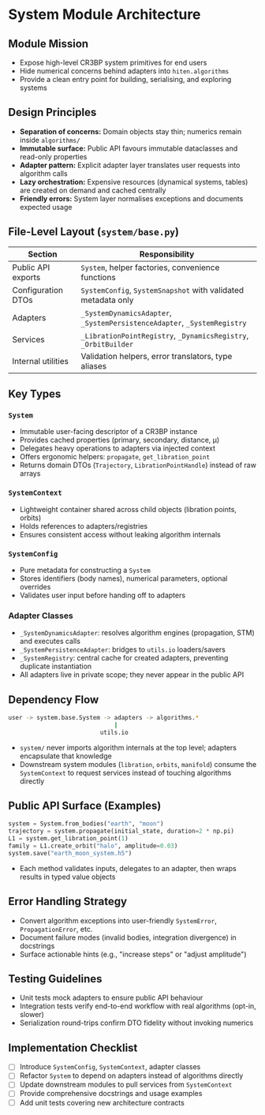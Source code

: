 # System Module Architecture

## Module Mission

- Expose high-level CR3BP system primitives for end users
- Hide numerical concerns behind adapters into `hiten.algorithms`
- Provide a clean entry point for building, serialising, and exploring systems

## Design Principles

- **Separation of concerns:** Domain objects stay thin; numerics remain inside `algorithms/`
- **Immutable surface:** Public API favours immutable dataclasses and read-only properties
- **Adapter pattern:** Explicit adapter layer translates user requests into algorithm calls
- **Lazy orchestration:** Expensive resources (dynamical systems, tables) are created on demand and cached centrally
- **Friendly errors:** System layer normalises exceptions and documents expected usage

## File-Level Layout (`system/base.py`)

|       Section      |                         Responsibility                                   |
|      ---           |      ---                                                                 |
| Public API exports | `System`, helper factories, convenience functions                        |
| Configuration DTOs | `SystemConfig`, `SystemSnapshot` with validated metadata only            |
| Adapters           | `_SystemDynamicsAdapter`, `_SystemPersistenceAdapter`, `_SystemRegistry` |
| Services           | `_LibrationPointRegistry`, `_DynamicsRegistry`, `_OrbitBuilder`          |
| Internal utilities | Validation helpers, error translators, type aliases                      |

## Key Types

### `System`

- Immutable user-facing descriptor of a CR3BP instance
- Provides cached properties (primary, secondary, distance, μ)
- Delegates heavy operations to adapters via injected context
- Offers ergonomic helpers: `propagate`, `get_libration_point`
- Returns domain DTOs (`Trajectory`, `LibrationPointHandle`) instead of raw arrays

### `SystemContext`

- Lightweight container shared across child objects (libration points, orbits)
- Holds references to adapters/registries
- Ensures consistent access without leaking algorithm internals

### `SystemConfig`

- Pure metadata for constructing a `System`
- Stores identifiers (body names), numerical parameters, optional overrides
- Validates user input before handing off to adapters

### Adapter Classes

- `_SystemDynamicsAdapter`: resolves algorithm engines (propagation, STM) and executes calls
- `_SystemPersistenceAdapter`: bridges to `utils.io` loaders/savers
- `_SystemRegistry`: central cache for created adapters, preventing duplicate instantiation
- All adapters live in private scope; they never appear in the public API

## Dependency Flow

```bash
user -> system.base.System -> adapters -> algorithms.*
                              |
                          utils.io
```

- `system/` never imports algorithm internals at the top level; adapters encapsulate that knowledge
- Downstream system modules (`libration`, `orbits`, `manifold`) consume the `SystemContext` to request services instead of touching algorithms directly

## Public API Surface (Examples)

```python
system = System.from_bodies("earth", "moon")
trajectory = system.propagate(initial_state, duration=2 * np.pi)
L1 = system.get_libration_point(1)
family = L1.create_orbit("halo", amplitude=0.03)
system.save("earth_moon_system.h5")
```

- Each method validates inputs, delegates to an adapter, then wraps results in typed value objects

## Error Handling Strategy

- Convert algorithm exceptions into user-friendly `SystemError`, `PropagationError`, etc.
- Document failure modes (invalid bodies, integration divergence) in docstrings
- Surface actionable hints (e.g., "increase steps" or "adjust amplitude")

## Testing Guidelines

- Unit tests mock adapters to ensure public API behaviour
- Integration tests verify end-to-end workflow with real algorithms (opt-in, slower)
- Serialization round-trips confirm DTO fidelity without invoking numerics

## Implementation Checklist

- [ ] Introduce `SystemConfig`, `SystemContext`, adapter classes
- [ ] Refactor `System` to depend on adapters instead of algorithms directly
- [ ] Update downstream modules to pull services from `SystemContext`
- [ ] Provide comprehensive docstrings and usage examples
- [ ] Add unit tests covering new architecture contracts
